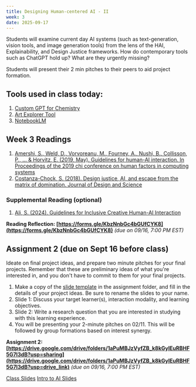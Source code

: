 ```yaml
---
title: Designing Human-centered AI - II 
week: 3
date: 2025-09-17
---
```


Students will examine current day AI systems (such as text-generation, vision tools, and image generation tools) from the lens of the HAI, Explainability, and Design Justice frameworks. How do contemporary tools such as ChatGPT hold up? What are they urgently missing? 

Students will present their 2 min pitches to their peers to aid project formation. 


## Tools used in class today: 
1.  [Custom GPT for Chemistry](https://chatgpt.com/g/g-3pqrO7KSp-chemistry-chem)
1.  [Art Explorer Tool](https://explore-art-204c2f2aab0f.herokuapp.com/)
1.  [NotebookLM](https://notebooklm.google.com/)

<!-- **Guest Lecture: [Dr. Sooyeon Jeong, Professor of Computer Science, Purdue University](https://www.cs.purdue.edu/people/faculty/sooyeonj.html)** -->

## Week 3 Readings
1. [Amershi, S., Weld, D., Vorvoreanu, M., Fourney, A., Nushi, B., Collisson, P., ... & Horvitz, E. (2019, May). Guidelines for human-AI interaction. In Proceedings of the 2019 chi conference on human factors in computing systems](https://drive.google.com/file/d/1BmIuo283Oa37X3IVELsyJsHl7HSZ5OHc/view?usp=drive_link)
1. [Costanza-Chock, S. (2018). Design justice, AI, and escape from the matrix of domination. Journal of Design and Science](https://jods.mitpress.mit.edu/pub/costanza-chock/release/4)

### Supplemental Reading (optional)
1. [Ali, S. (2024). Guidelines for Inclusive Creative Human-AI Interaction](https://safinahali.com/creative-hai-cards.pdf)

**Reading Reflection: [https://forms.gle/KbzNnbGc4bGUfCYK8](https://forms.gle/KbzNnbGc4bGUfCYK8)** *(due on 09/16, 7:00 PM EST)*


## Assignment 2 (due on Sept 16 before class)
Ideate on final project ideas, and prepare two minute pitches for your final projects. Remember that these are preliminary ideas of what you're interested in, and you don't have to commit to them for your final projects. 


1. Make a copy of the [slide template](https://docs.google.com/presentation/d/1f9zzbGNcTZ8v1wCs5ZdlGncKaoXHGx92tlGF01B3juY/edit?usp=sharing) in the assignment folder, and fill in the details of your project ideas. Be sure to rename the slides to your name. 
1. Slide 1: Discuss your target learner(s), interaction modality, and learning objectives. 
1. Slide 2: Write a research question that you are interested in studying with this learning experience. 
1. You will be presenting your 2-minute pitches on 02/11. This will be followed by group formations based on interest synergy. 


**Assignment 2: [https://drive.google.com/drive/folders/1aPuMBJzVyfZB_k8kGylEuRBHF5G7I3dB?usp=sharing](https://drive.google.com/drive/folders/1aPuMBJzVyfZB_k8kGylEuRBHF5G7I3dB?usp=drive_link)** *(due on 09/16, 7:00 PM EST)*

[Class Slides](https://docs.google.com/presentation/d/1giYTt-lomq9IC-YSWjWsFSPVJQnFPDeC9lLth3wsbms/edit?usp=sharing)
[Intro to AI Slides](https://docs.google.com/presentation/d/13vcGQgefdrNTq_X9NxDwsndV9_haVblIV9kZdNENlI8/edit?usp=sharing)


